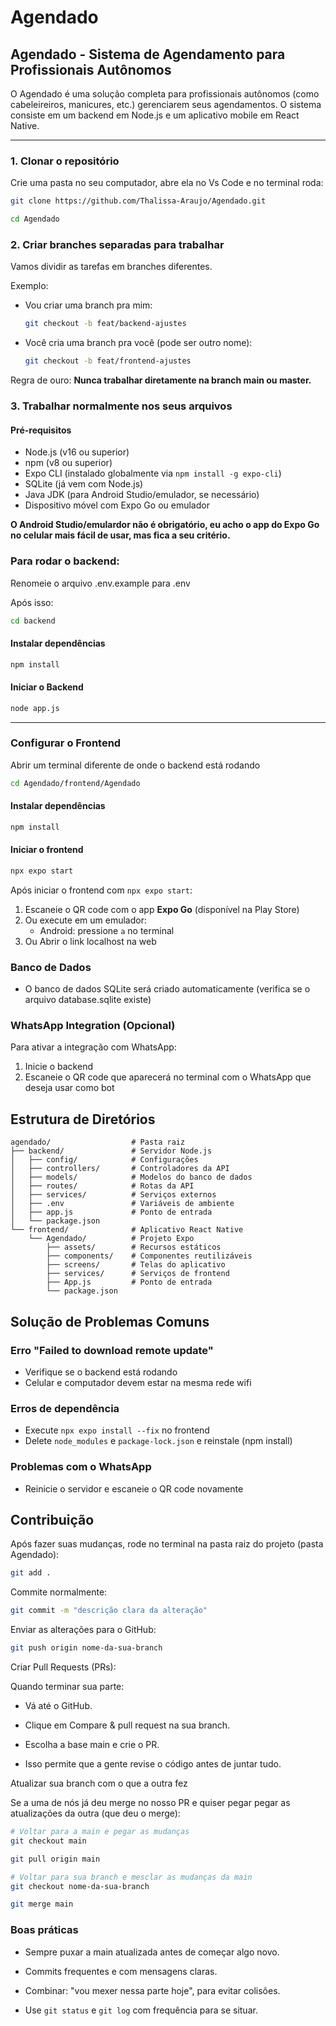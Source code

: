 # Agendado

## Agendado - Sistema de Agendamento para Profissionais Autônomos
O Agendado é uma solução completa para profissionais autônomos (como cabeleireiros, manicures, etc.) gerenciarem seus agendamentos. O sistema consiste em um backend em Node.js e um aplicativo mobile em React Native.

-------------------------------------------------------------------
### 1. Clonar o repositório

Crie uma pasta no seu computador, abre ela no Vs Code e no terminal roda:

``````````````````bash
git clone https://github.com/Thalissa-Araujo/Agendado.git
`````````````````````````````````

````````````````````bash
cd Agendado
````````````````````````````````````````````

### 2. Criar branches separadas para trabalhar

Vamos dividir as tarefas em branches diferentes.

Exemplo:

- Vou criar uma branch pra mim:
    ````````````````````````bash
    git checkout -b feat/backend-ajustes
    ``````````````````````````````````````````

- Você cria uma branch pra você (pode ser outro nome):
  ````````````````````bash
  git checkout -b feat/frontend-ajustes
  ``````````````````````````````````````````

Regra de ouro: **Nunca trabalhar diretamente na branch main ou master.**

### 3. Trabalhar normalmente nos seus arquivos

#### Pré-requisitos
- Node.js (v16 ou superior)
- npm (v8 ou superior)
- Expo CLI (instalado globalmente via `npm install -g expo-cli`)
- SQLite (já vem com Node.js)
- Java JDK (para Android Studio/emulador, se necessário)
- Dispositivo móvel com Expo Go ou emulador

**O Android Studio/emulardor não é obrigatório, eu acho o app do Expo Go no celular mais fácil de usar, mas fica a seu critério.**

### Para rodar o backend:

Renomeie o arquivo .env.example para .env

Após isso:

`````````````````````````````bash
cd backend
```````````````````````````````````````

#### Instalar dependências

`````````````````````````````bash
npm install
```````````````````````````````````````

#### Iniciar o Backend

`````````````````````````````bash
node app.js
```````````````````````````````````````

---------------------------------------

### Configurar o Frontend

Abrir um terminal diferente de onde o backend está rodando

```bash
cd Agendado/frontend/Agendado
`````````````````````````````````

#### Instalar dependências

```bash
npm install
`````````````````````````````````

#### Iniciar o frontend

```````````````bash
npx expo start
``````````````````````````````

Após iniciar o frontend com `npx expo start`:
1. Escaneie o QR code com o app **Expo Go** (disponível na Play Store)
2. Ou execute em um emulador:
   - Android: pressione `a` no terminal
3. Ou Abrir o link localhost na web

### Banco de Dados
- O banco de dados SQLite será criado automaticamente (verifica se o arquivo database.sqlite existe)

### WhatsApp Integration (Opcional)
Para ativar a integração com WhatsApp:
1. Inicie o backend
2. Escaneie o QR code que aparecerá no terminal com o WhatsApp que deseja usar como bot

## Estrutura de Diretórios
```
agendado/                  # Pasta raiz
├── backend/               # Servidor Node.js
│   ├── config/            # Configurações
│   ├── controllers/       # Controladores da API
│   ├── models/            # Modelos do banco de dados
│   ├── routes/            # Rotas da API
│   ├── services/          # Serviços externos
│   ├── .env               # Variáveis de ambiente
│   ├── app.js             # Ponto de entrada
│   └── package.json
└── frontend/              # Aplicativo React Native
    └── Agendado/          # Projeto Expo
        ├── assets/        # Recursos estáticos
        ├── components/    # Componentes reutilizáveis
        ├── screens/       # Telas do aplicativo
        ├── services/      # Serviços de frontend
        ├── App.js         # Ponto de entrada
        └── package.json
```

## Solução de Problemas Comuns
### Erro "Failed to download remote update"
- Verifique se o backend está rodando
- Celular e computador devem estar na mesma rede wifi
### Erros de dependência
- Execute `npx expo install --fix` no frontend
- Delete `node_modules` e `package-lock.json` e reinstale (npm install)
### Problemas com o WhatsApp
- Reinicie o servidor e escaneie o QR code novamente

## Contribuição

Após fazer suas mudanças, rode no terminal na pasta raiz do projeto (pasta Agendado):

````````````bash
git add .
````````````````````````

Commite normalmente:

```````````bash
git commit -m "descrição clara da alteração"
```````````````````````````

Enviar as alterações para o GitHub:

````````````````bash
git push origin nome-da-sua-branch
``````````````````````````

Criar Pull Requests (PRs):

Quando terminar sua parte:

- Vá até o GitHub.

- Clique em Compare & pull request na sua branch.

- Escolha a base main e crie o PR.

- Isso permite que a gente revise o código antes de juntar tudo.

Atualizar sua branch com o que a outra fez

Se a uma de nós já deu merge no nosso PR e quiser pegar pegar as atualizações da outra (que deu o merge):

````````````bash
# Voltar para a main e pegar as mudanças
git checkout main
```````````````````````````````

````````````````bash
git pull origin main
````````````````````````

`````````````bash
# Voltar para sua branch e mesclar as mudanças da main
git checkout nome-da-sua-branch
```````````````````````````

``````````bash
git merge main
```````````````````````

### Boas práticas

- Sempre puxar a main atualizada antes de começar algo novo.

- Commits frequentes e com mensagens claras.

- Combinar: "vou mexer nessa parte hoje", para evitar colisões.

- Use `git status` e `git log` com frequência para se situar.